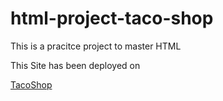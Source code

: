 # html-project-taco-shop
This is a pracitce project to master HTML

This Site has been deployed on 

<a href="[https://ihsan-buneri.github.io/html-project-taco-shop](https://ihsan-buneri.github.io/html-project-taco-shop)" target="_blank">TacoShop
</a>


